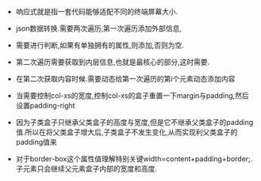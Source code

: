 + 响应式就是指一套代码能够适配不同的终端屏幕大小.

+ json数据转换.需要两次遍历,第一次遍历添加外部信息,
+ 需要进行判断,如果有单独拥有的属性,则添加,否则为空.
+ 第二次遍历需要获取到内层信息,也就是最核心的部分,这时需要.
+ 在第二次获取内容时候.需要动态给第一次遍历的第i个元素动态添加内容
+ 当需要控制col-xs的宽度,控制col-xs的盒子重置一下margin与padding,然后设置padding-right
+ 因为子类盒子只继承父类盒子的高度与宽度,但是它不继承父类盒子的padding值.所以在将父类盒子增大后,子类盒子不发生变化,从而实现利父类盒子的padding值来
+ 对于border-box这个属性值理解特别关键width=content+padding+border;.子元素只会继续父元素盒子内部的宽度和高度.

